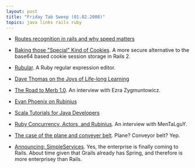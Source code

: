 ```yaml
---
layout: post
title: "Friday Tab Sweep (01.02.2008)"
topics: java links rails ruby
---
```

 * [Routes recognition in rails and why speed matters](http://novemberain.com/2008/1/17/routes-recognition)

 * [Baking those "Special" Kind of Cookies](http://aaronbedra.com/2008/1/13/baking-the-special-kind-of-cookies). A more secure alternative to the base64 based cookie session storage in Rails 2.

 * [Rubular](http://www.rubular.com/). A Ruby regular expression editor.

 * [Dave Thomas on the Joys of Life-long Learning](http://www.infoq.com/news/2008/01/dave-thomas-agile-passion)

 * [The Road to Merb 1.0](http://www.infoq.com/news/2008/01/road-to-merb). An interview with Ezra Zygmuntowicz.

 * [Evan Phoenix on Rubinius](http://www.infoq.com/interviews/evan-phoenix-rubinius)

 * [Scala Tutorials for Java Developers](http://www.infoq.com/news/2008/01/scala-tutorials)

 * [Ruby Concurrency, Actors, and Rubinius](http://www.infoq.com/articles/actors-rubinius-interview). An interview with MenTaLguY.

 * [The case of the plane and conveyer belt](http://www.kottke.org/06/02/plane-conveyor-belt). Plane? Conveyor belt? Yep.

 * [Announcing: SimpleServices](http://www.relevancellc.com/2008/1/18/announcing-simpleservices). Yes, the enterprise is finally coming to Rails. About time given that Grails already has Spring, and therefore is more enterprisey than Rails.
